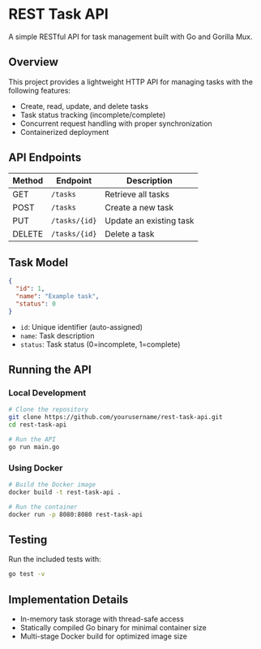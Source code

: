 # REST Task API

A simple RESTful API for task management built with Go and Gorilla Mux.

## Overview

This project provides a lightweight HTTP API for managing tasks with the following features:
- Create, read, update, and delete tasks
- Task status tracking (incomplete/complete)
- Concurrent request handling with proper synchronization
- Containerized deployment

## API Endpoints

| Method | Endpoint | Description |
|--------|----------|-------------|
| GET | `/tasks` | Retrieve all tasks |
| POST | `/tasks` | Create a new task |
| PUT | `/tasks/{id}` | Update an existing task |
| DELETE | `/tasks/{id}` | Delete a task |

## Task Model

```json
{
  "id": 1,
  "name": "Example task",
  "status": 0
}
```

- `id`: Unique identifier (auto-assigned)
- `name`: Task description
- `status`: Task status (0=incomplete, 1=complete)

## Running the API

### Local Development

```bash
# Clone the repository
git clone https://github.com/yourusername/rest-task-api.git
cd rest-task-api

# Run the API
go run main.go
```

### Using Docker

```bash
# Build the Docker image
docker build -t rest-task-api .

# Run the container
docker run -p 8080:8080 rest-task-api
```

## Testing

Run the included tests with:

```bash
go test -v
```

## Implementation Details

- In-memory task storage with thread-safe access
- Statically compiled Go binary for minimal container size
- Multi-stage Docker build for optimized image size
